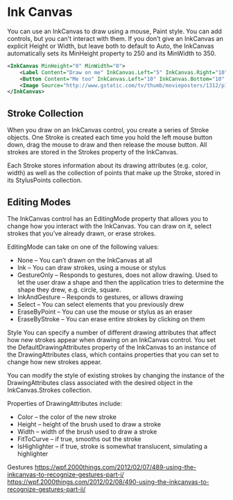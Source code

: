 # Ink Canvas

You can use an InkCanvas to draw using a mouse, Paint style. You can add controls, but you can't interact with them. If you don’t give an InkCanvas an explicit Height or Width, but leave both to default to Auto, the InkCanvas automatically sets its MinHeight property to 250 and its MinWidth to 350.

```xml
<InkCanvas MinHeight="0" MinWidth="0">
    <Label Content="Draw on me" InkCanvas.Left="5" InkCanvas.Right="10"/>
    <Button Content="Me too" InkCanvas.Left="10" InkCanvas.Bottom="10" />
    <Image Source="http://www.gstatic.com/tv/thumb/movieposters/1312/p1312_p_v8_aa.jpg" Height="200" InkCanvas.Right="5" InkCanvas.Top="5"/>
</InkCanvas>
```

## Stroke Collection
When you draw on an InkCanvas control, you create a series of Stroke objects. One Stroke is created each time you hold the left mouse button down, drag the mouse to draw and then release the mouse button. All strokes are stored in the Strokes property of the InkCanvas.

Each Stroke stores information about its drawing attributes (e.g. color, width) as well as the collection of points that make up the Stroke, stored in its StylusPoints collection.


## Editing Modes
The InkCanvas control has an EditingMode property that allows you to change how you interact with the InkCanvas. You can draw on it, select strokes that you’ve already drawn, or erase strokes.

EditingMode can take on one of the following values:

- None – You can’t drawn on the InkCanvas at all
- Ink – You can draw strokes, using a mouse or stylus
- GestureOnly – Responds to gestures, does not allow drawing. Used to let the user draw a shape and then the application tries to determine the shape they drew, e.g. circle, square. 
- InkAndGesture – Responds to gestures, or allows drawing
- Select – You can select elements that you previously drew
- EraseByPoint – You can use the mouse or stylus as an eraser
- EraseByStroke – You can erase entire strokes by clicking on them




Style
You can specify a number of different drawing attributes that affect how new strokes appear when drawing on an InkCanvas control. You set the DefaultDrawingAttributes property of the InkCanvas to an instance of the DrawingAttributes class, which contains properties that you can set to change how new strokes appear.

You can modify the style of existing strokes by changing the instance of the DrawingAttributes class associated with the desired object in the InkCanvas.Strokes collection.

Properties of DrawingAttributes include:

- Color – the color of the new stroke
- Height – height of the brush used to draw a stroke
- Width – width of the brush used to draw a stroke
- FitToCurve – if true, smooths out the stroke
- IsHighlighter – if true, stroke is somewhat translucent, simulating a highlighter



Gestures
https://wpf.2000things.com/2012/02/07/489-using-the-inkcanvas-to-recognize-gestures-part-i/
https://wpf.2000things.com/2012/02/08/490-using-the-inkcanvas-to-recognize-gestures-part-ii/
<!--stackedit_data:
eyJoaXN0b3J5IjpbLTE0Njc4NDgxMDVdfQ==
-->